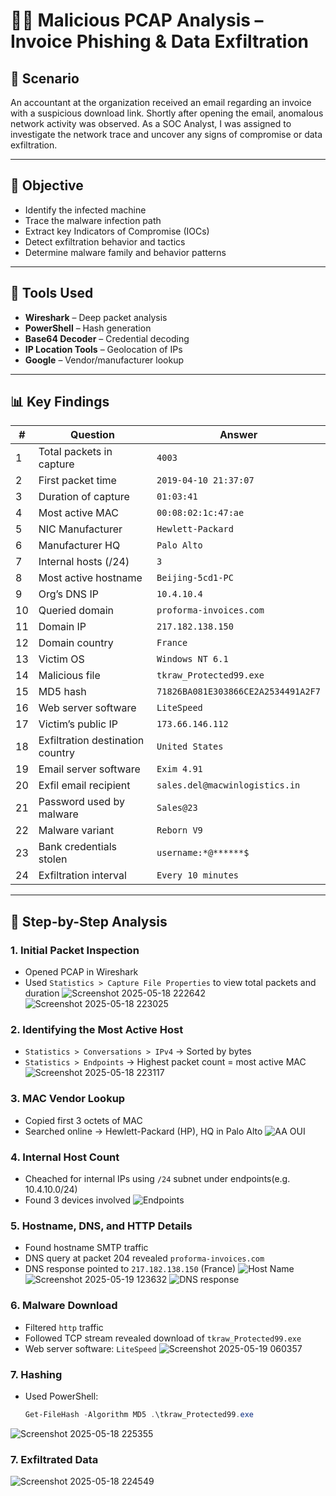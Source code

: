 # 🕵️‍♂️ Malicious PCAP Analysis – Invoice Phishing & Data Exfiltration

## 📌 Scenario

An accountant at the organization received an email regarding an invoice with a suspicious download link. Shortly after opening the email, anomalous network activity was observed. As a SOC Analyst, I was assigned to investigate the network trace and uncover any signs of compromise or data exfiltration.

---

## 🎯 Objective

- Identify the infected machine
- Trace the malware infection path
- Extract key Indicators of Compromise (IOCs)
- Detect exfiltration behavior and tactics
- Determine malware family and behavior patterns

---

## 🧰 Tools Used

- **Wireshark** – Deep packet analysis
- **PowerShell** – Hash generation
- **Base64 Decoder** – Credential decoding
- **IP Location Tools** – Geolocation of IPs
- **Google** – Vendor/manufacturer lookup

---

## 📊 Key Findings

| # | Question | Answer |
|--|----------|--------|
| 1 | Total packets in capture | `4003` |
| 2 | First packet time | `2019-04-10 21:37:07` |
| 3 | Duration of capture | `01:03:41` |
| 4 | Most active MAC | `00:08:02:1c:47:ae` |
| 5 | NIC Manufacturer | `Hewlett-Packard` |
| 6 | Manufacturer HQ | `Palo Alto` |
| 7 | Internal hosts (/24) | `3` |
| 8 | Most active hostname | `Beijing-5cd1-PC` |
| 9 | Org’s DNS IP | `10.4.10.4` |
| 10 | Queried domain | `proforma-invoices.com` |
| 11 | Domain IP | `217.182.138.150` |
| 12 | Domain country | `France` |
| 13 | Victim OS | `Windows NT 6.1` |
| 14 | Malicious file | `tkraw_Protected99.exe` |
| 15 | MD5 hash | `71826BA081E303866CE2A2534491A2F7` |
| 16 | Web server software | `LiteSpeed` |
| 17 | Victim’s public IP | `173.66.146.112` |
| 18 | Exfiltration destination country | `United States` |
| 19 | Email server software | `Exim 4.91` |
| 20 | Exfil email recipient | `sales.del@macwinlogistics.in` |
| 21 | Password used by malware | `Sales@23` |
| 22 | Malware variant | `Reborn V9` |
| 23 | Bank credentials stolen | `username:*@******$` |
| 24 | Exfiltration interval | `Every 10 minutes` |

---

## 🧠 Step-by-Step Analysis

### 1. Initial Packet Inspection
- Opened PCAP in Wireshark
- Used `Statistics > Capture File Properties` to view total packets and duration
![Screenshot 2025-05-18 222642](https://github.com/user-attachments/assets/4948e6a1-3ea3-446b-aba4-bea0c8c8f2bd)
![Screenshot 2025-05-18 223025](https://github.com/user-attachments/assets/c66c3736-a15f-478a-96ee-397df2eea06a)

### 2. Identifying the Most Active Host
- `Statistics > Conversations > IPv4` → Sorted by bytes
- `Statistics > Endpoints` → Highest packet count = most active MAC
![Screenshot 2025-05-18 223117](https://github.com/user-attachments/assets/6349fe37-b11a-41e4-beae-567c06c4c118)

### 3. MAC Vendor Lookup
- Copied first 3 octets of MAC
- Searched online → Hewlett-Packard (HP), HQ in Palo Alto
![AA OUI](https://github.com/user-attachments/assets/334036d8-d402-42a3-9f06-26138744ef1e)

### 4. Internal Host Count
- Cheached for internal IPs using `/24` subnet under endpoints(e.g. 10.4.10.0/24)
- Found 3 devices involved
![Endpoints](https://github.com/user-attachments/assets/eff3b5b0-0552-4eb3-a61e-6e7ae987eae0)

### 5. Hostname, DNS, and HTTP Details
- Found hostname SMTP traffic
- DNS query at packet 204 revealed `proforma-invoices.com`
- DNS response pointed to `217.182.138.150` (France)
![Host Name](https://github.com/user-attachments/assets/87444f38-1b15-442e-8fb2-e9b5591cbaf2)
![Screenshot 2025-05-19 123632](https://github.com/user-attachments/assets/fa06707c-21aa-4671-b6b5-6049cdf85ebd)
![DNS response](https://github.com/user-attachments/assets/887383d5-4e13-4722-ba49-8f0b7f44ba0f)
### 6. Malware Download

- Filtered `http` traffic
- Followed TCP stream revealed download of `tkraw_Protected99.exe`
- Web server software: `LiteSpeed`
![Screenshot 2025-05-19 060357](https://github.com/user-attachments/assets/22da8691-6a07-4d98-a7ec-4f7e8dc99fd2)

### 7. Hashing
- Used PowerShell:
  ```powershell
  Get-FileHash -Algorithm MD5 .\tkraw_Protected99.exe
![Screenshot 2025-05-18 225355](https://github.com/user-attachments/assets/781b1168-115c-4dc0-b9de-aa230c6b0a8c)

### 7. Exfiltrated Data
![Screenshot 2025-05-18 224549](https://github.com/user-attachments/assets/f0db6bf4-97e2-44a5-a701-1a919aae2699)

